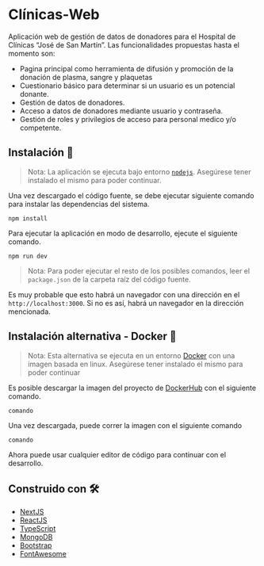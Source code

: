 # Clínicas-Web

Aplicación web de gestión de datos de donadores para el Hospital de Clínicas “José de San Martín”. Las funcionalidades propuestas hasta el momento son:

- Pagina principal como herramienta de difusión y promoción de la donación de plasma, sangre y plaquetas
- Cuestionario básico para determinar si un usuario es un potencial donante.
- Gestión de datos de donadores.
- Acceso a datos de donadores mediante usuario y contraseña.
- Gestión de roles y privilegios de acceso para personal medico y/o competente.

## Instalación :wrench:

> Nota: La aplicación se ejecuta bajo entorno [`nodejs`](https://nodejs.org/es/). Asegúrese tener instalado el mismo para poder continuar. 

Una vez descargado el código fuente, se debe ejecutar siguiente comando para instalar las dependencias del sistema.

```shell
npm install
```

Para ejecutar la aplicación en modo de desarrollo, ejecute el siguiente comando.

```shell
npm run dev
```

> Nota: Para poder ejecutar el resto de los posibles comandos, leer el `package.json` de la carpeta raíz del código fuente.

Es muy probable que esto habrá un navegador con una dirección en el `http://localhost:3000`. Si no es así, habrá un navegador en la dirección mencionada.

## Instalación alternativa - Docker :wrench:

> Nota: Esta alternativa se ejecuta en un entorno [Docker](https://hub.docker.com/) con una imagen basada en linux. Asegúrese tener instalado el mismo para poder continuar 

Es posible descargar la imagen del proyecto de [DockerHub](https://hub.docker.com/) con el siguiente comando.

```shell
comando
```

Una vez descargada, puede correr la imagen con el siguiente comando

```shell
comando
```

Ahora puede usar cualquier editor de código para continuar con el desarrollo.

## Construido con :hammer_and_wrench:

- [NextJS](https://nextjs.org/)
- [ReactJS](https://es.reactjs.org/)
- [TypeScript](https://www.typescriptlang.org/)
- [MongoDB](https://www.mongodb.com/es)
- [Bootstrap](https://getbootstrap.com/)
- [FontAwesome](https://fontawesome.com/v5.15/how-to-use/on-the-web/using-with/react)


